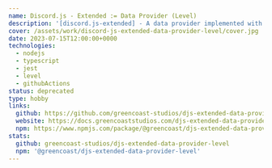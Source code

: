 ```yaml
---
name: Discord.js - Extended := Data Provider (Level)
description: '[discord.js-extended] - A data provider implemented with LevelDB.'
cover: /assets/work/discord-js-extended-data-provider-level/cover.jpg
date: 2023-07-15T12:00:00+0000
technologies:
  - nodejs
  - typescript
  - jest
  - level
  - githubActions
status: deprecated
type: hobby
links:
  github: https://github.com/greencoast-studios/djs-extended-data-provider-level
  website: https://docs.greencoaststudios.com/djs-extended-data-provider-level/master/
  npm: https://www.npmjs.com/package/@greencoast/djs-extended-data-provider-level
stats:
  github: greencoast-studios/djs-extended-data-provider-level
  npm: '@greencoast/djs-extended-data-provider-level'
---
```

